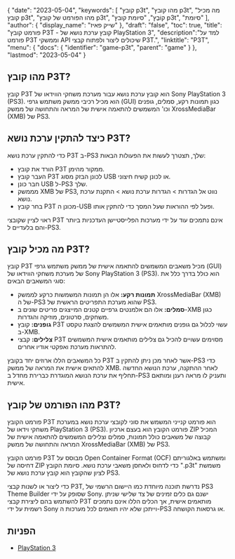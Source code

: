 {
"date": "2023-05-04",
  "keywords": [
"קובץ p3t",
"מהו קובץ p3t",
"מה מכיל קובץ p3t",
"מהו הפורמט של קובץ p3t",
"קוֹבֶץ",
"סיומת קובץ p3t",
"סיומת"
],
  "author": {
"display_name": "שייק פאיז"
},
"draft": "false",
"toc": true,
"title": "פורמט קובץ P3T - קובץ ערכת נושא של PlayStation 3",
  "description":"למד על פורמט P3T וממשקי API שיכולים ליצור ולפתוח קבצי P3T.",
  "linktitle": "P3T",
  "menu": {
    "docs": {
      "identifier": "game-p3t",
      "parent": "game"
}
},
"lastmod": "2023-05-04"
}

## מהו קובץ P3T?

קובץ P3T הוא קובץ ערכת נושא עבור מערכת משחקי הווידאו של Sony PlayStation 3 (PS3). הוא מכיל רכיבי ממשק משתמש גרפי (GUI) כגון תמונות רקע, סמלים, גופנים וכו' המשמשים להתאמה אישית של המראה והתחושה של ממשק XrossMediaBar (XMB) של PS3.

## כיצד להתקין ערכת נושא P3T?

כדי להתקין ערכת נושא P3T ב-PS3 שלך, תצטרך לעשות את הפעולות הבאות:

- הורד את קובץ P3T ממקור מהימן.
- העבר קובץ P3T לכונן הבזק מסוג USB או לכונן קשיח חיצוני.
- חבר כונן USB ל-PS3 שלך.
- מממשק XMB של PS3, נווט אל הגדרות > הגדרות ערכת נושא > התקנת ערכת נושא.
- בחר קובץ P3T מכונן ה-USB ופעל לפי ההוראות שעל המסך כדי להתקין אותו.

ראוי לציין שקובצי P3T אינם נתמכים עוד על ידי מערכות הפלייסטיישן העדכניות ביותר והם בלעדיים ל-PS3.

## מה מכיל קובץ P3T?

קובץ P3T מכיל משאבים המשמשים להתאמה אישית של ממשק משתמש גרפי (GUI) של מערכת משחקי הווידאו של Sony PlayStation 3 (PS3). הוא כולל בדרך כלל את סוגי המשאבים הבאים:

- **תמונות רקע:** אלו הן תמונות המשמשות כרקע לממשק XrossMediaBar (XMB) של ה-PS3 שהוא מערכת התפריטים הראשית של PS3.
- **סמלים:** אלו הם אלמנטים גרפיים קטנים המייצגים פריטים שונים ב-XMB כגון משחקים, סרטונים, מוזיקה והגדרות.
- **גופנים:** קובץ P3T עשוי לכלול גם גופנים מותאמים אישית המשמשים להצגת טקסט ב-XMB.
- **צלילים:** קבצי P3T מסוימים עשויים להכיל גם צלילים מותאמים אישית המשמשים להתראות מערכת ואפקטי אודיו אחרים.

כל המשאבים הללו ארוזים יחד בקובץ P3T אשר לאחר מכן ניתן להתקין ב-PS3 כדי להתאים אישית את המראה של ממשק XMB. לאחר ההתקנה, ערכת הנושא החדשה תחליף את ערכת הנושא המוגדרת כברירת מחדל ב-PS3 ותעניק לו מראה רענן ומותאם אישית.

## מהו הפורמט של קובץ P3T?

פורמט הקובץ P3T הוא פורמט קנייני המשמש את סוני לקובצי ערכת נושא במערכת משחקי וידאו של PlayStation 3 (PS3). פורמט הקובץ הוא בעצם ארכיון ZIP המכיל קבוצה של משאבים כולל תמונות, סמלים וצלילים המשמשים להתאמה אישית של המראה והתחושה של ממשק XrossMediaBar (XMB) של PS3.

פורמט הקובץ P3T מבוסס על Open Container Format (OCF) ומשתמש באלגוריתם דחיסה של ZIP כדי לדחוס ולאחסן משאבי ערכת נושא. סיומת הקובץ ".p3t" משמשת לציון שהקובץ הוא קובץ ערכת נושא של PS3.

כדי ליצור או לשנות קבצי P3T, נדרשת תוכנה מיוחדת כמו היישום הרשמי של PS3 Theme Builder שסופק על ידי Sony. ישנם גם כלים זמינים של צד שלישי שניתן להשתמש בהם ליצירת קבצי P3T מותאמים אישית, אך הכלים הללו אינם נתמכים רשמית על ידי Sony וייתכן שלא יהיו תואמים לכל מערכות ה-PS3 או גרסאות הקושחה.

## הפניות
* [PlayStation 3](https://en.wikipedia.org/wiki/PlayStation_3)


